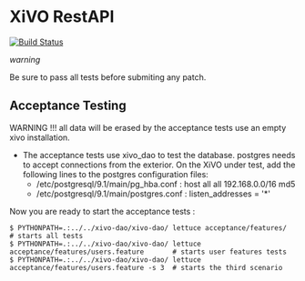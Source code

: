 XiVO RestAPI
============

[![Build Status](https://travis-ci.org/xivo-pbx/xivo-restapi.png?branch=master)](https://travis-ci.org/xivo-pbx/xivo-restapi)

_warning_

   Be sure to pass all tests before submiting any patch.


Acceptance Testing
------------------

WARNING !!! all data will be erased by the acceptance tests use an empty xivo installation.

- The acceptance tests use xivo_dao to test the database. postgres needs to accept connections from the exterior.
  On the XiVO under test, add the following lines to the postgres configuration files:
    - /etc/postgresql/9.1/main/pg_hba.conf : host    all             all             192.168.0.0/16          md5
    - /etc/postgresql/9.1/main/postgres.conf : listen_addresses = '*'

Now you are ready to start the acceptance tests :

    $ PYTHONPATH=.:../../xivo-dao/xivo-dao/ lettuce acceptance/features/                    # starts all tests 
    $ PYTHONPATH=.:../../xivo-dao/xivo-dao/ lettuce acceptance/features/users.feature       # starts user features tests
    $ PYTHONPATH=.:../../xivo-dao/xivo-dao/ lettuce acceptance/features/users.feature -s 3  # starts the third scenario
